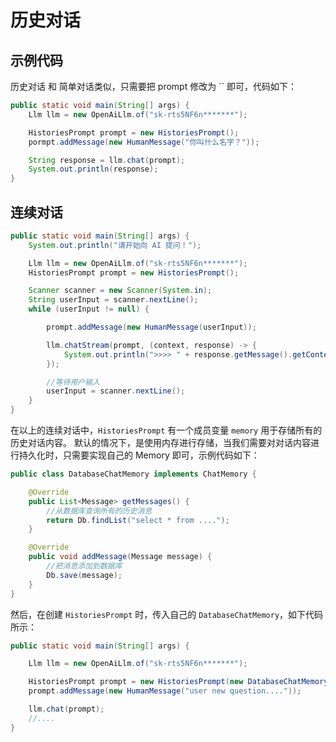 # 历史对话

## 示例代码

历史对话 和 简单对话类似，只需要把 prompt 修改为 `` 即可，代码如下：

```java
public static void main(String[] args) {
    Llm llm = new OpenAiLlm.of("sk-rts5NF6n*******");

    HistoriesPrompt prompt = new HistoriesPrompt();
    pormpt.addMessage(new HumanMessage("你叫什么名字？"));

    String response = llm.chat(prompt);
    System.out.println(response);
}
```

## 连续对话

```java
public static void main(String[] args) {
    System.out.println("请开始向 AI 提问！");

    Llm llm = new OpenAiLlm.of("sk-rts5NF6n*******");
    HistoriesPrompt prompt = new HistoriesPrompt();

    Scanner scanner = new Scanner(System.in);
    String userInput = scanner.nextLine();
    while (userInput != null) {

        prompt.addMessage(new HumanMessage(userInput));

        llm.chatStream(prompt, (context, response) -> {
            System.out.println(">>>> " + response.getMessage().getContent());
        });

        //等待用户输入
        userInput = scanner.nextLine();
    }
}
```

在以上的连续对话中，`HistoriesPrompt` 有一个成员变量 `memory` 用于存储所有的历史对话内容。
默认的情况下，是使用内存进行存储，当我们需要对对话内容进行持久化时，只需要实现自己的 Memory 即可，示例代码如下：

```java
public class DatabaseChatMemory implements ChatMemory {

    @Override
    public List<Message> getMessages() {
        //从数据库查询所有的历史消息
        return Db.findList("select * from ....");
    }

    @Override
    public void addMessage(Message message) {
        //把消息添加到数据库
        Db.save(message);
    }
}
```

然后，在创建 `HistoriesPrompt` 时，传入自己的 `DatabaseChatMemory`，如下代码所示：

```java
public static void main(String[] args) {

    Llm llm = new OpenAiLlm.of("sk-rts5NF6n*******");

    HistoriesPrompt prompt = new HistoriesPrompt(new DatabaseChatMemory());
    prompt.addMessage(new HumanMessage("user new question...."));

    llm.chat(prompt);
    //....
}
```
